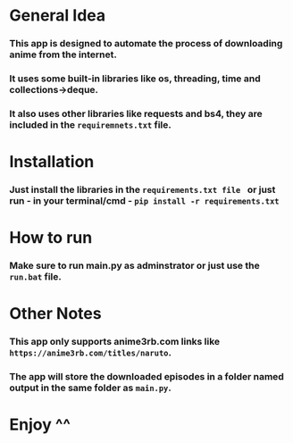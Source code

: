 # General Idea
### This app is designed to automate the process of downloading anime from the internet.
### It uses some built-in libraries like os, threading, time and collections->deque.
### It also uses other libraries like requests and bs4, they are included in the ```requiremnets.txt``` file.
# Installation
### Just install the libraries in the ```requirements.txt file ``` or just run - in your terminal/cmd - ```pip install -r requirements.txt```
# How to run
### Make sure to run main.py as adminstrator or just use the ```run.bat``` file.
# Other Notes
### This app only supports anime3rb.com links like ```https://anime3rb.com/titles/naruto```.
### The app will store the downloaded episodes in a folder named output in the same folder as ```main.py```.
# Enjoy ^^
